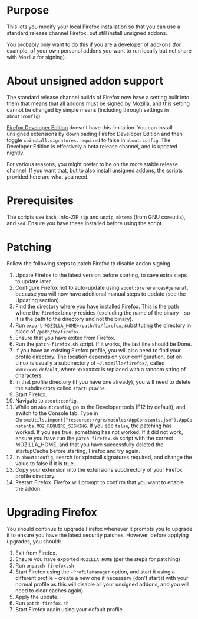 # Purpose

This lets you modify your local Firefox installation so that you can use a standard release channel Firefox, but still install unsigned addons.

You probably only want to do this if you are a developer of add-ons (for example, of your own personal addons you want to run locally but not share with Mozilla for signing).

# About unsigned addon support

The standard release channel builds of Firefox now have a setting built into them that means that all addons must be signed by Mozilla, and this setting cannot be changed by simple means (including through settings in `about:config`).

[Firefox Developer Edition](https://www.mozilla.org/en-US/firefox/developer/) doesn't have this limitation. You can install unsigned extensions by downloading Firefox Developer Edition and then toggle `xpinstall.signatures.required` to false in `about:config`. The Developer Edition is effectively a beta release channel, and is updated nightly.

For various reasons, you might prefer to be on the more stable release channel. If you want that, but to also install unsigned addons, the scripts provided here are what you need.

# Prerequisites

The scripts use `bash`, Info-ZIP `zip` and `unzip`, `mktemp` (from GNU coreutils), and `sed`. Ensure you have these installed before using the script.

# Patching

Follow the following steps to patch Firefox to disable addon signing.

1. Update Firefox to the latest version before starting, to save extra steps to update later.
1. Configure Firefox not to auto-update using `about:preferences#general`, because you will now have additional manual steps to update (see the Updating section).
1. Find the directory where you have installed Firefox. This is the path where the `firefox` binary resides (excluding the name of the binary - so it is the path to the directory and not the binary).
1. Run `export MOZILLA_HOME=/path/to/firefox`, substituting the directory in place of `/path/to/firefox`.
1. Ensure that you have exited from Firefox.
1. Run the `patch-firefox.sh` script. If it works, the last line should be Done.
1. If you have an existing Firefox profile, you will also need to find your profile directory. The location depends on your configuration, but on Linux is usually a subdirectory of `~/.mozilla/firefox/`, called `xxxxxxxx.default`, where xxxxxxxx is replaced with a random string of characters.
1. In that profile directory (if you have one already), you will need to delete the subdirectory called `startupCache`.
1. Start Firefox.
1. Navigate to `about:config`.
1. While on `about:config`, go to the Developer tools (F12 by default), and switch to the Console tab. Type in `ChromeUtils.import("resource://gre/modules/AppConstants.jsm").AppConstants.MOZ_REQUIRE_SIGNING`. If you see `false`, the patching has worked. If you see true, something has not worked. If it did not work, ensure you have run the `patch-firefox.sh` script with the correct MOZILLA_HOME, and that you have successfully deleted the startupCache before starting, Firefox and try again.
1. In `about:config`, search for xpinstall.signatures.required, and change the value to false if it is true.
1. Copy your extension into the extensions subdirectory of your Firefox profile directory.
1. Restart Firefox. Firefox will prompt to confirm that you want to enable the addon.

# Upgrading Firefox

You should continue to upgrade Firefox whenever it prompts you to upgrade it to ensure you have the latest security patches. However, before applying upgrades, you should:

1. Exit from Firefox.
1. Ensure you have exported `MOZILLA_HOME` (per the steps for patching)
1. Run `unpatch-firefox.sh`
1. Start Firefox using the `-ProfileManager` option, and start it using a different profile - create a new one if necessary (don't start it with your normal profile as this will disable all your unsigned addons, and you will need to clear caches again).
1. Apply the update.
1. Run `patch-firefox.sh`
1. Start Firefox again using your default profile.

